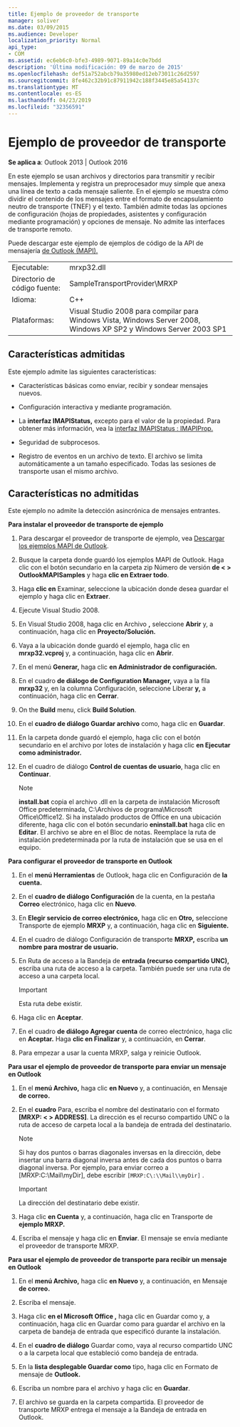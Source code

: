 ```yaml
---
title: Ejemplo de proveedor de transporte
manager: soliver
ms.date: 03/09/2015
ms.audience: Developer
localization_priority: Normal
api_type:
- COM
ms.assetid: ec6eb6c0-bfe3-4989-9071-89a14c0e7bdd
description: 'Última modificación: 09 de marzo de 2015'
ms.openlocfilehash: def51a752abcb79a35980ed12eb73011c26d2597
ms.sourcegitcommit: 8fe462c32b91c87911942c188f3445e85a54137c
ms.translationtype: MT
ms.contentlocale: es-ES
ms.lasthandoff: 04/23/2019
ms.locfileid: "32356591"
---
```

# <a name="transport-provider-sample"></a>Ejemplo de proveedor de transporte

  
  
**Se aplica a**: Outlook 2013 | Outlook 2016 
  
En este ejemplo se usan archivos y directorios para transmitir y recibir mensajes. Implementa y registra un preprocesador muy simple que anexa una línea de texto a cada mensaje saliente. En el ejemplo se muestra cómo dividir el contenido de los mensajes entre el formato de encapsulamiento neutro de transporte (TNEF) y el texto. También admite todas las opciones de configuración (hojas de propiedades, asistentes y configuración mediante programación) y opciones de mensaje. No admite las interfaces de transporte remoto. 
  
Puede descargar este ejemplo de ejemplos de código de la API de mensajería [de Outlook (MAPI).](https://go.microsoft.com/fwlink/?LinkId=129740)
  
|||
|:-----|:-----|
|Ejecutable:  <br/> |mrxp32.dll  <br/> |
|Directorio de código fuente:  <br/> |SampleTransportProvider\MRXP  <br/> |
|Idioma:  <br/> |C++  <br/> |
|Plataformas:  <br/> |Visual Studio 2008 para compilar para Windows Vista, Windows Server 2008, Windows XP SP2 y Windows Server 2003 SP1  <br/> |
   
## <a name="supported-features"></a>Características admitidas

Este ejemplo admite las siguientes características:
  
- Características básicas como enviar, recibir y sondear mensajes nuevos.
    
- Configuración interactiva y mediante programación.
    
- La **interfaz IMAPIStatus,** excepto para el valor de la propiedad. Para obtener más información, vea la [interfaz IMAPIStatus : IMAPIProp.](imapistatusimapiprop.md) 
    
- Seguridad de subprocesos.
    
- Registro de eventos en un archivo de texto. El archivo se limita automáticamente a un tamaño especificado. Todas las sesiones de transporte usan el mismo archivo.
    
## <a name="unsupported-features"></a>Características no admitidas

Este ejemplo no admite la detección asincrónica de mensajes entrantes.
  
 **Para instalar el proveedor de transporte de ejemplo**
  
1. Para descargar el proveedor de transporte de ejemplo, vea [Descargar los ejemplos MAPI de Outlook](downloading-the-outlook-mapi-samples.md).
    
2. Busque la carpeta donde guardó los ejemplos MAPI de Outlook. Haga clic con el botón secundario en la carpeta zip Número de versión **de \< \> OutlookMAPISamples** y haga **clic en Extraer todo**.
    
3. Haga **clic en** Examinar, seleccione la ubicación donde desea guardar el ejemplo y haga clic en **Extraer**.
    
4. Ejecute Visual Studio 2008.
    
5. En Visual Studio 2008, haga clic en Archivo **,** seleccione **Abrir** y, a continuación, haga clic en **Proyecto/Solución.**
    
6. Vaya a la ubicación donde guardó el ejemplo, haga clic en **mrxp32.vcproj** y, a continuación, haga clic en **Abrir**.
    
7. En el menú **Generar,** haga clic **en Administrador de configuración.**
    
8. En el cuadro **de diálogo de Configuration Manager,** vaya  a la fila **mrxp32** y, en la columna Configuración, seleccione Liberar **y,** a continuación, haga clic en **Cerrar**.
    
9. On the **Build** menu, click **Build Solution**.
    
10. En el **cuadro de diálogo Guardar archivo** como, haga clic en **Guardar**.
    
11. En la carpeta donde guardó el ejemplo, haga clic con el botón secundario en el archivo por lotes de instalación y haga clic **en Ejecutar como administrador.**
    
12. En el cuadro de diálogo **Control de cuentas de usuario**, haga clic en **Continuar**.
    
    > [!NOTE]
    > **install.bat** copia el archivo .dll en la carpeta de instalación Microsoft Office predeterminada, C:\Archivos de programa\Microsoft Office\Office12\. Si ha instalado productos de Office en una ubicación diferente, haga clic con el botón secundario **eninstall.bat** haga clic en **Editar**. El archivo se abre en el Bloc de notas. Reemplace la ruta de instalación predeterminada por la ruta de instalación que se usa en el equipo. 
  
 **Para configurar el proveedor de transporte en Outlook**
  
1. En el **menú Herramientas** de Outlook, haga clic en Configuración de **la cuenta.**
    
2. En el **cuadro de diálogo Configuración** de la cuenta, en la pestaña **Correo** electrónico, haga clic en **Nuevo**.
    
3. En **Elegir servicio de correo electrónico,** haga clic en **Otro,** seleccione Transporte de ejemplo **MRXP** y, a continuación, haga clic en **Siguiente.**
    
4. En el cuadro de diálogo Configuración de transporte **MRXP,** escriba **un nombre para mostrar de usuario.**
    
5. En Ruta de acceso a la Bandeja de **entrada (recurso compartido UNC),** escriba una ruta de acceso a la carpeta. También puede ser una ruta de acceso a una carpeta local. 
    
    > [!IMPORTANT]
    > Esta ruta debe existir. 
  
6. Haga clic en **Aceptar**.
    
7. En el cuadro **de diálogo Agregar cuenta** de correo electrónico, haga clic en **Aceptar.** Haga **clic en Finalizar** y, a continuación, en **Cerrar**.
    
8. Para empezar a usar la cuenta MRXP, salga y reinicie Outlook.
    
 **Para usar el ejemplo de proveedor de transporte para enviar un mensaje en Outlook**
  
1. En el **menú Archivo,** haga clic **en Nuevo** y, a continuación, en Mensaje **de correo.**
    
2. En el **cuadro** Para, escriba el nombre del destinatario con el formato **[MRXP: \< \> ADDRESS]**. La dirección es el recurso compartido UNC o la ruta de acceso de carpeta local a la bandeja de entrada del destinatario.
    
    > [!NOTE]
    > Si hay dos puntos o barras diagonales inversas en la dirección, debe insertar una barra diagonal inversa antes de cada dos puntos o barra diagonal inversa. Por ejemplo, para enviar correo a [MRXP:C:\Mail\myDir], debe escribir  `[MRXP:C\:\\Mail\\myDir]` . 
  
    > [!IMPORTANT]
    > La dirección del destinatario debe existir. 
  
3. Haga clic **en Cuenta** y, a continuación, haga clic en Transporte de **ejemplo MRXP.**
    
4. Escriba el mensaje y haga clic en **Enviar**. El mensaje se envía mediante el proveedor de transporte MRXP.
    
 **Para usar el ejemplo de proveedor de transporte para recibir un mensaje en Outlook**
  
1. En el **menú Archivo,** haga clic **en Nuevo** y, a continuación, en Mensaje **de correo.**
    
2. Escriba el mensaje.
    
3. Haga clic **en el Microsoft Office ,** haga clic  en Guardar como y, a continuación, haga clic en Guardar como para guardar el archivo en la carpeta de bandeja de entrada que especificó durante la instalación.  
    
4. En el **cuadro de diálogo** Guardar como, vaya al recurso compartido UNC o a la carpeta local que estableció como bandeja de entrada. 
    
5. En la **lista desplegable Guardar como** tipo, haga clic en Formato de mensaje de **Outlook.**
    
6. Escriba un nombre para el archivo y haga clic en **Guardar**.
    
7. El archivo se guarda en la carpeta compartida. El proveedor de transporte MRXP entrega el mensaje a la Bandeja de entrada en Outlook.
    

